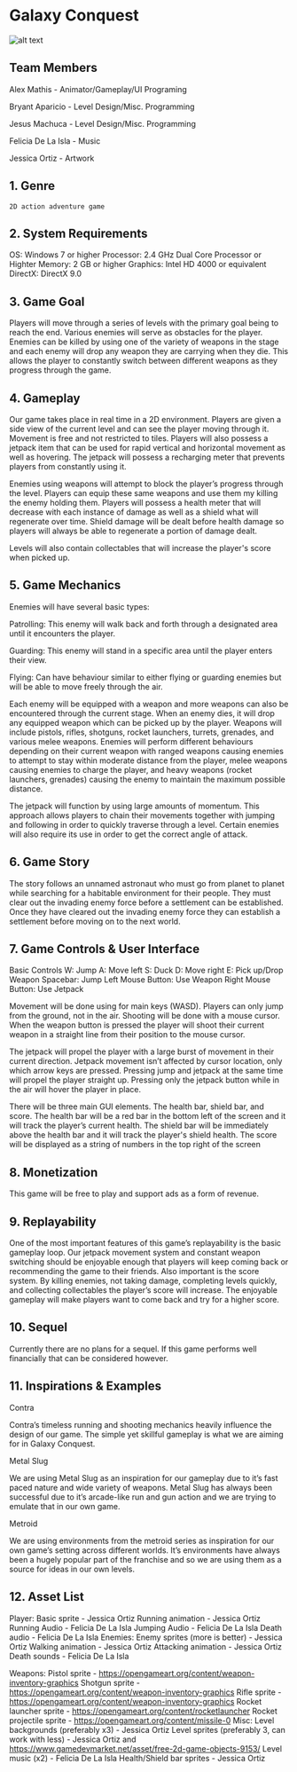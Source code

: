 # Galaxy Conquest

![alt text](https://github.com/alexm327/galaxy-conquest/master/images/gameplay1.png)

## Team Members
Alex Mathis - Animator/Gameplay/UI Programing

Bryant Aparicio - Level Design/Misc. Programming

Jesus Machuca - Level Design/Misc. Programming

Felicia De La Isla - Music

Jessica Ortiz - Artwork

## 1. Genre
 	2D action adventure game	
## 2. System Requirements

OS: Windows 7 or higher
Processor: 2.4 GHz Dual Core Processor or Highter
Memory: 2 GB or higher
Graphics: Intel HD 4000 or equivalent
DirectX: DirectX 9.0

## 3. Game Goal

Players will move through a series of levels with the primary goal being to reach the end. Various enemies will serve as obstacles for the player. Enemies can be killed by using one of the variety of weapons in the stage and each enemy will drop any weapon they are carrying when they die. This allows the player to constantly switch between different weapons as they progress through the game.

## 4. Gameplay

Our game takes place in real time in a 2D environment. Players are given a side view of the current level and can see the player moving through it. Movement is free and not restricted to tiles. Players will also possess a jetpack item that can be used for rapid vertical and horizontal movement as well as hovering. The jetpack will possess a recharging meter that prevents players from constantly using it.

Enemies using weapons will attempt to block the player’s progress through the level. Players can equip these same weapons and use them my killing the enemy holding them. Players will possess a health meter that will decrease with each instance of damage as well as a shield what will regenerate over time. Shield damage will be dealt before health damage so players will always be able to regenerate a portion of damage dealt.

Levels will also contain collectables that will increase the player's score when picked up.

## 5. Game Mechanics

Enemies will have several basic types:

Patrolling: This enemy will walk back and forth through a designated area until it encounters the player.

Guarding: This enemy will stand in a specific area until the player enters their view.

Flying: Can have behaviour similar to either flying or guarding enemies but will be able to move freely through the air.

Each enemy will be equipped with a weapon and more weapons can also be encountered through the current stage. When an enemy dies, it will drop any equipped weapon which can be picked up by the player. Weapons will include pistols, rifles, shotguns, rocket launchers, turrets, grenades, and various melee weapons. Enemies will perform different behaviours depending on their current weapon with ranged weapons causing enemies to attempt to stay within moderate distance from the player, melee weapons causing enemies to charge the player, and heavy weapons (rocket launchers, grenades) causing the enemy to maintain the maximum possible distance.

The jetpack will function by using large amounts of momentum. This approach allows players to chain their movements together with jumping and following in order to quickly traverse through a level. Certain enemies will also require its use in order to get the correct angle of attack.

## 6. Game Story

The story follows an unnamed astronaut who must go from planet to planet  while searching for a habitable environment for their people. They must clear out the invading enemy force before a settlement can be established. Once they have cleared out the invading enemy force they can establish a settlement before moving on to the next world.

## 7. Game Controls & User Interface

Basic Controls
W: Jump
A: Move left
S: Duck
D: Move right
E: Pick up/Drop Weapon
Spacebar: Jump
Left Mouse Button: Use Weapon
Right Mouse Button: Use Jetpack

Movement will be done using for main keys (WASD). Players can only jump from the ground, not in the air. Shooting will be done with a mouse cursor. When the weapon button is pressed the player will shoot their current weapon in a straight line from their position to the mouse cursor.

The jetpack will propel the player with a large burst of movement in their current direction. Jetpack movement isn’t affected by cursor location, only which arrow keys are pressed. Pressing jump and jetpack at the same time will propel the player straight up. Pressing only the jetpack button while in the air will hover the player in place.

There will be three main GUI elements. The health bar, shield bar, and score. The health bar will be a red bar in the bottom left of the screen and it will track the player’s current health. The shield bar will be immediately above the health bar and it will track the player's shield health. The score will be displayed as a string of numbers in the top right of the screen


## 8. Monetization

This game will be free to play and support ads as a form of revenue.

## 9. Replayability

One of the most important features of this game’s replayability is the basic gameplay loop. Our jetpack movement system and constant weapon switching should be enjoyable enough that players will keep coming back or recommending the game to their friends. Also important is the score system. By killing enemies, not taking damage, completing levels quickly, and collecting collectables the player’s score will increase. The enjoyable gameplay will make players want to come back and try for a higher score.

## 10. Sequel

Currently there are no plans for a sequel. If this game performs well financially that can be considered however.

## 11. Inspirations & Examples
Contra
 
Contra’s timeless running and shooting mechanics heavily influence the design of our game. The simple yet skillful gameplay is what we are aiming for in Galaxy Conquest.


Metal Slug
				 				 				 			
We are using Metal Slug as an inspiration for our gameplay due to it’s fast paced nature and wide variety of weapons. Metal Slug has always been successful due to it’s arcade-like run and gun action and we are trying to emulate that in our own game.

Metroid
 
We are using environments from the metroid series as inspiration for our own game’s setting across different worlds. It’s environments have always been a hugely popular part of the franchise and so we are using them as a source for ideas in our own levels.

## 12. Asset List

Player:
	Basic sprite - Jessica Ortiz
	Running animation  - Jessica Ortiz
	Running Audio - Felicia De La Isla
	Jumping Audio - Felicia De La Isla
	Death audio - Felicia De La Isla
Enemies:
	Enemy sprites (more is better)   - Jessica Ortiz
	Walking animation  - Jessica Ortiz
	Attacking animation  - Jessica Ortiz
	Death sounds - Felicia De La Isla

Weapons:
	Pistol sprite - https://opengameart.org/content/weapon-inventory-graphics 
	Shotgun sprite - https://opengameart.org/content/weapon-inventory-graphics 
	Rifle sprite - https://opengameart.org/content/weapon-inventory-graphics
	Rocket launcher sprite - https://opengameart.org/content/rocketlauncher
	Rocket projectile sprite - https://opengameart.org/content/missile-0
Misc: 
	Level backgrounds (preferably  x3)  - Jessica Ortiz 
	Level sprites (preferably 3, can work with less)  - Jessica Ortiz and
https://www.gamedevmarket.net/asset/free-2d-game-objects-9153/
	Level music (x2) - Felicia De La Isla
	Health/Shield bar sprites  - Jessica Ortiz
	  
